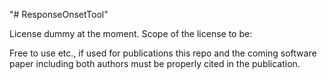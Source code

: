 "# ResponseOnsetTool" 

License dummy at the moment. Scope of the license to be:

Free to use etc., if used for publications this repo and the coming software paper including both authors must be properly cited in the publication.